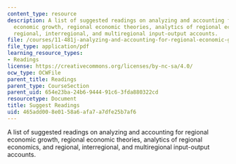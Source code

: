 ```yaml
---
content_type: resource
description: A list of suggested readings on analyzing and accounting for regional
  economic growth, regional economic theories, analytics of regional economics, and
  regional, interregional, and multiregional input-output accounts.
file: /courses/11-481j-analyzing-and-accounting-for-regional-economic-growth-spring-2009/465add008e0158a6afa7a7dfe25b7af6_MIT11_481Js09_read01.pdf
file_type: application/pdf
learning_resource_types:
- Readings
license: https://creativecommons.org/licenses/by-nc-sa/4.0/
ocw_type: OCWFile
parent_title: Readings
parent_type: CourseSection
parent_uid: 654e23ba-24b6-9444-91c6-3fda880322cd
resourcetype: Document
title: Suggest Readings
uid: 465add00-8e01-58a6-afa7-a7dfe25b7af6
---
```

A list of suggested readings on analyzing and accounting for regional economic growth, regional economic theories, analytics of regional economics, and regional, interregional, and multiregional input-output accounts.